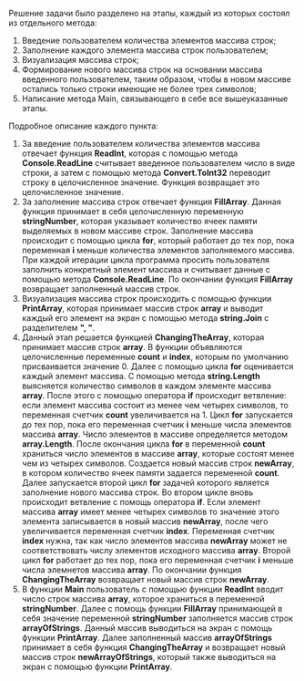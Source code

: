 Решение задачи было разделено на этапы, каждый  из которых состоял из отдельного метода:
1. Введение пользователем количества элементов массива строк;
2. Заполнение каждого элемента массива строк пользователем;
3. Визуализация массива строк;
4. Формирование нового массива строк на основании массива введенного пользователем, таким образом, чтобы в новом массиве остались только строки имеющие не более трех символов;
5. Написание метода Main, связывающего в себе все вышеуказанные этапы.

Подробное описание каждого пункта:

1. За введение пользователем количества элементов массива отвечает функция **ReadInt**, которая с помощью метода **Console.ReadLine** считывает введенное пользователем число в виде строки, а затем с помощью метода **Convert.ToInt32** переводит строку в целочисленное значение. Функция возвращает это целочисленное значение.
2. За заполнение массива строк отвечает функция **FillArray**. Данная функция принимает в себя целочисленную переменную **stringNumber**, которая указывает количество ячеек памяти выделяемых в новом массиве строк. 
Заполнение массива происходит с помощью цикла **for**, который работает до тех пор, пока переменная **i** меньше количества элементов заполняемого массива. При каждой итерации цикла программа просить пользователя заполнить конкретный элемент массива и считывает данные с помощью метода **Console.ReadLine**. 
По окончании функция **FillArray** возвращает заполненный массив строк.
3. Визуализация массива строк происходить с помощью функции **PrintArray**, которая принимает массив строк **array** и выводит каждый его элемент на экран с помощью метода **string.Join** с разделителем **", "**.
4. Данный этап решается функцией **ChangingTheArray**, которая принимает массив строк **array**. В функции объявляются целочисленные переменные **count** и **index**, которым по умолчанию присваивается значение 0. Далее с помощью цикла **for** оценивается каждый элемент массива. С помощью метода **string.Length** выясняется количество символов в каждом элементе массива **array**. После этого с помощью оператора **if** происходит ветвление: если элемент массива состоит из менее чем четырех символов, то переменная счетчик **count** увеличивается на 1. Цикл **for** запускается до тех пор, пока его переменная счетчик **i** меньше числа элементов массива **array**. Число элементов в массиве определяется методом **array.Length**. После окончания цикла **for** в переменной **count** храниться число элементов в массиве **array**, которые состоят менее чем из четырех символов.
Создается новый массив строк **newArray**, в котором количество ячеек памяти задается переменной **count**. Далее запускается второй цикл **for** задачей которого является заполнение нового массива строк. Во втором цикле вновь происходит ветвление с помощь оператора **if**. Если элемент массива **array** имеет менее четырех символов то значение этого элемента записывается в новый массив **newArray**, после чего увеличивается переменная счетчик **index**. Переменная счетчик **index** нужна, так как число элементов массива **newArray** может не соответствовать числу элементов исходного массива **array**. Второй цикл **for** работает до тех пор, пока его переменная счетчик **i** меньше числа элемнетов массива **array**. По окончании функция **ChangingTheArray** возвращает новый массив строк **newArray**. 
5. В функции **Main** пользователь с помощью функции **ReadInt** вводит число строк массива **array**, которое храниться в переменной **stringNumber**. Далее с помощь функции **FillArray** принимающей в себя значение переменной **stringNumber** заполняется массив строк **arrayOfStrings**. Данный массив выводиться на экран с помощь функции **PrintArray**. Далее заполненный массив **arrayOfStrings** принимает в себя функция **ChangingTheArray** и возвращает новый массив строк **newArrayOfStrings**, который также выводиться на экран с помощью функции **PrintArray**.